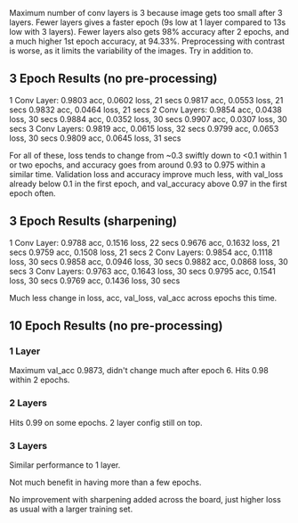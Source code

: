 Maximum number of conv layers is 3 because image gets too small after 3 layers.
Fewer layers gives a faster epoch (9s low at 1 layer compared to 13s low with 3 layers).
Fewer layers also gets 98% accuracy after 2 epochs, and a much higher 1st epoch accuracy, at 94.33%.
Preprocessing with contrast is worse, as it limits the variability of the images. Try in addition to.

## 3 Epoch Results (no pre-processing)

1 Conv Layer: 0.9803 acc, 0.0602 loss, 21 secs
              0.9817 acc, 0.0553 loss, 21 secs
              0.9832 acc, 0.0464 loss, 21 secs
2 Conv Layers: 0.9854 acc, 0.0438 loss, 30 secs
               0.9884 acc, 0.0352 loss, 30 secs
               0.9907 acc, 0.0307 loss, 30 secs
3 Conv Layers: 0.9819 acc, 0.0615 loss, 32 secs
               0.9799 acc, 0.0653 loss, 30 secs
               0.9809 acc, 0.0645 loss, 31 secs

For all of these, loss tends to change from ~0.3 swiftly down to <0.1 within 1 or two epochs, and accuracy goes from around 0.93 to 0.975 within a similar time.
Validation loss and accuracy improve much less, with val_loss already below 0.1 in the first epoch, and val_accuracy above 0.97 in the first epoch often.

## 3 Epoch Results (sharpening)

1 Conv Layer: 0.9788 acc, 0.1516 loss, 22 secs
              0.9676 acc, 0.1632 loss, 21 secs
              0.9759 acc, 0.1508 loss, 21 secs
2 Conv Layers: 0.9854 acc, 0.1118 loss, 30 secs
               0.9858 acc, 0.0946 loss, 30 secs
               0.9882 acc, 0.0868 loss, 30 secs
3 Conv Layers: 0.9763 acc, 0.1643 loss, 30 secs
               0.9795 acc, 0.1541 loss, 30 secs
               0.9769 acc, 0.1436 loss, 30 secs

Much less change in loss, acc, val_loss, val_acc across epochs this time.

## 10 Epoch Results (no pre-processing)

### 1 Layer

Maximum val_acc 0.9873, didn't change much after epoch 6.
Hits 0.98 within 2 epochs.

### 2 Layers

Hits 0.99 on some epochs. 2 layer config still on top.

### 3 Layers

Similar performance to 1 layer.

Not much benefit in having more than a few epochs.


No improvement with sharpening added across the board, just higher loss as usual with a larger training set.